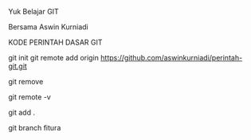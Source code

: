 Yuk Belajar GIT

Bersama Aswin Kurniadi


KODE PERINTAH DASAR GIT

git init
git remote add origin https://github.com/aswinkurniadi/perintah-git.git

git remove

git remote -v

git add .

git branch fitura